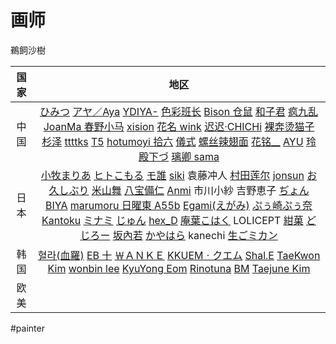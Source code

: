 # 画师

鵜飼沙樹

| 国家 |                                                                                                                                                                                                                                                                                                                                                                                                                                                                                                                                                                                           地区                                                                                                                                                                                                                                                                                                                                                                                                                                                                                                                                                                                            |
| :--: | :---------------------------------------------------------------------------------------------------------------------------------------------------------------------------------------------------------------------------------------------------------------------------------------------------------------------------------------------------------------------------------------------------------------------------------------------------------------------------------------------------------------------------------------------------------------------------------------------------------------------------------------------------------------------------------------------------------------------------------------------------------------------------------------------------------------------------------------------------------------------------------------------------------------------------------------------------------------------------------------------------------------------------------------------------------------------------------------------------------------------------------------------------------------------------------------: |
| 中国 |                                                           [ひみつ](https://twitter.com/hi_mi_tsu_2) [アヤ／Aya](https://www.pixiv.net/users/3728486/artworks) [YDIYA-](https://weibo.com/YDIYA) [色彩班长](https://weibo.com/n/%E8%89%B2%E5%BD%A9%E7%8F%AD%E9%95%BF) [Bison 仓鼠](https://weibo.com/u/1731549793) [和子君](https://weibo.com/u/2264501470) [疯九乱](https://weibo.com/u/7292155347) [JoanMa 春野小马](https://weibo.com/u/2386943640) [xision](https://weibo.com/xision) [花名 wink](https://weibo.com/u/6394253791) [迟迟·CHICHi](https://weibo.com/u/5748383382) [裸奔烫猫子](https://weibo.com/u/2710448195) [杉泽](https://weibo.com/yourviki) [ttttks](https://weibo.com/u/6424352339) [T5](https://twitter.com/thornsdance) [hotumoyi 拾六](https://twitter.com/hitomio16) [儀式](https://www.pixiv.net/users/16275159/artworks) [螺丝辣翅面](https://weibo.com/u/5329902398?is_all=1) [花铭\_\_](https://space.bilibili.com/19916355) [AYU](https://www.artstation.com/ayu-cn) [玲殿下づ](https://space.bilibili.com/352832555?spm_id_from=333.337.0.0) [璃卿 sama](https://space.bilibili.com/9098272)                                                            |
| 日本 | [小牧まりあ](https://twitter.com/maria_komaki) [ヒトこもる](https://twitter.com/Hitoimim) [モ誰](https://twitter.com/jeonghee1414) [siki](https://twitter.com/chyoellll) 袁藤冲人 [村田莲尔](https://www.pseweb.com/) [jonsun](https://www.pixiv.net/users/60182) [お久しぶり](https://twitter.com/imlllsn) [米山舞](https://twitter.com/yoneyamai) [八宝備仁](https://twitter.com/HAPPOBIJIN) [Anmi](https://www.pixiv.net/users/212801) 市川小紗 吉野恵子 [ぢょん](https://twitter.com/nonohara_dyon3/media) [BIYA](https://www.pixiv.net/users/59275588/artworks) [marumoru 日曜東 A55b](https://www.pixiv.net/users/4655878) [Egami(えがみ)](https://twitter.com/Egami_Mal) [ぷぅ崎ぷぅ奈](https://twitter.com/punopupupu) [Kantoku](https://www.pixiv.net/users/1565632) [ミナミ](https://twitter.com/minamichando_jo) [じゅん](https://twitter.com/navigavi) [hex_D](https://www.pixiv.net/users/56018056) [庵葉こはく](https://twitter.com/kohaku_anba3) LOLICEPT [紺菓](https://twitter.com/kon_ka827) [どじろー](https://twitter.com/doji_ro) [坂內若](https://twitter.com/sakauchi0) [かやはら](https://twitter.com/kaya7hara) kanechi [生ごミカン](https://twitter.com/nmgmkn) |
| 韩国 |                                                                                                                                                                                                                                                                                                                                     [혈라(血羅)](https://www.pixiv.net/users/3842786) [EB 十](https://twitter.com/ebkim00) [￦ＡＮＫＥ](https://twitter.com/Classic_W_) [KKUEMㆍクエム](https://twitter.com/kkuem) [Shal.E](https://www.pixiv.net/users/10705197) [TaeKwon Kim](https://taekwonkim.artstation.com/) [wonbin lee](https://lwbv2001.artstation.com/) [KyuYong Eom](https://kyuyongeom.artstation.com/) [Rinotuna](https://mobile.twitter.com/rinotuna) [BM](https://twitter.com/BM94199) [Taejune Kim](https://taejune.artstation.com/)                                                                                                                                                                                                                                                                                                                                     |
| 欧美 |                                                                                                                                                                                                                                                                                                                                                                                                                                                                                                                                                                                                                                                                                                                                                                                                                                                                                                                                                                                                                                                                                                                                                                                           |

#painter
